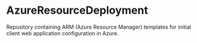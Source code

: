 # AzureResourceDeployment
Repository containing ARM (Azure Resource Manager) templates for initial client web application configuration in Azure.
